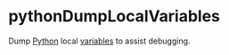 # pythonDumpLocalVariables

Dump [Python](https://www.python.org/) local [variables](https://en.wikipedia.org/wiki/Variable_(computer_science)) to assist debugging.
